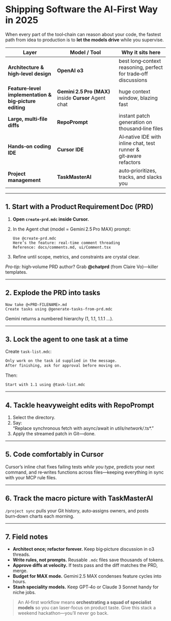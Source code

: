 # Shipping Software the AI‑First Way in 2025

When every part of the tool‑chain can reason about your code, the fastest path from idea to production is to **let the models drive** while you supervise.

| Layer | Model / Tool | Why it sits here |
|-------|--------------|------------------|
| **Architecture & high‑level design** | **OpenAI o3** | best long‑context reasoning, perfect for trade‑off discussions |
| **Feature‑level implementation & big‑picture editing** | **Gemini 2.5 Pro (MAX)** inside **Cursor** Agent chat | huge context window, blazing fast |
| **Large, multi‑file diffs** | **RepoPrompt** | instant patch generation on thousand‑line files |
| **Hands‑on coding IDE** | **Cursor IDE** | AI‑native IDE with inline chat, test runner & git‑aware refactors |
| **Project management** | **TaskMasterAI** | auto‑prioritizes, tracks, and slacks you |

---

## 1. Start with a Product Requirement Doc (PRD)

1. **Open `create-prd.mdc` inside Cursor.**  
2. In the Agent chat (model = Gemini 2.5 Pro MAX) prompt:

   ```text
   Use @create-prd.mdc  
   Here’s the feature: real‑time comment threading  
   Reference: docs/comments.md, ui/Comment.tsx
   ```

3. Refine until scope, metrics, and constraints are crystal clear.

*Pro‑tip:* high‑volume PRD author? Grab **@chatprd** (from Claire Vo)—killer templates.

---

## 2. Explode the PRD into tasks

```text
Now take @<PRD-FILENAME>.md  
Create tasks using @generate-tasks-from-prd.mdc
```

Gemini returns a numbered hierarchy (1, 1.1, 1.1.1 …).

---

## 3. Lock the agent to one task at a time

Create `task-list.mdc`:

```md
Only work on the task id supplied in the message.  
After finishing, ask for approval before moving on.
```

Then:

```text
Start with 1.1 using @task-list.mdc
```

---

## 4. Tackle heavyweight edits with RepoPrompt

1. Select the directory.  
2. Say:  
   “Replace synchronous fetch with async/await in *utils/network/*.ts*.”  
3. Apply the streamed patch in Git—done.

---

## 5. Code comfortably in Cursor

Cursor’s inline chat fixes failing tests *while you type*, predicts your next command, and re‑writes functions across files—keeping everything in sync with your MCP rule files.

---

## 6. Track the macro picture with TaskMasterAI

`/project sync` pulls your Git history, auto‑assigns owners, and posts burn‑down charts each morning.

---

## 7. Field notes

* **Architect once; refactor forever.** Keep big‑picture discussion in o3 threads.  
* **Write rules, not prompts.** Reusable `.mdc` files save thousands of tokens.  
* **Approve diffs at velocity.** If tests pass and the diff matches the PRD, merge.  
* **Budget for MAX mode.** Gemini 2.5 MAX condenses feature cycles into hours.  
* **Stash speciality models.** Keep GPT‑4o or Claude 3 Sonnet handy for niche jobs.

> An AI‑first workflow means **orchestrating a squad of specialist models** so you can laser‑focus on product taste. Give this stack a weekend hackathon—you’ll never go back.